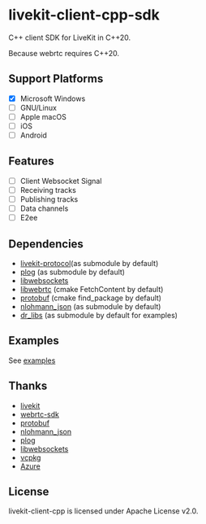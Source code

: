 # livekit-client-cpp-sdk

C++ client SDK for LiveKit in C++20.

Because webrtc requires C++20.

## Support Platforms

- [x] Microsoft Windows
- [ ] GNU/Linux
- [ ] Apple macOS
- [ ] iOS
- [ ] Android

## Features

- [ ] Client Websocket Signal
- [ ] Receiving tracks
- [ ] Publishing tracks
- [ ] Data channels
- [ ] E2ee

## Dependencies

- [livekit-protocol](https://github.com/livekit/protocol)(as submodule by default)
- [plog](https://github.com/SergiusTheBest/plog) (as submodule by default)
- [libwebsockets](https://github.com/warmcat/libwebsockets)
- [libwebrtc](https://github.com/livekit/rust-sdks/releases) (cmake FetchContent by default)
- [protobuf](https://github.com/protocolbuffers/protobuf) (cmake find_package by default)
- [nlohmann_json](https://github.com/nlohmann/json) (as submodule by default)
- [dr_libs](https://github.com/mackron/dr_libs) (as submodule by default for examples)

## Examples

See [examples](./examples/)

## Thanks

- [livekit](https://livekit.io/)
- [webrtc-sdk](https://github.com/webrtc-sdk)
- [protobuf](https://github.com/protocolbuffers/protobuf)
- [nlohmann_json](https://github.com/nlohmann/json)
- [plog](https://github.com/SergiusTheBest/plog)
- [libwebsockets](https://github.com/warmcat/libwebsockets)
- [vcpkg](https://github.com/livekit/protocol)
- [Azure](https://github.com/Azure)

## License

livekit-client-cpp is licensed under Apache License v2.0.
